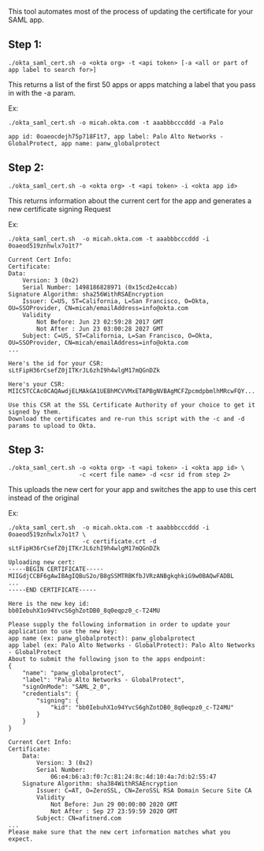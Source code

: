 This tool automates most of the process of updating the certificate for your SAML app.
  
## Step 1:

`./okta_saml_cert.sh -o <okta org> -t <api token> [-a <all or part of app label to search for>]`
  
This returns a list of the first 50 apps or apps matching a label that you pass in with the -a param.
  
Ex:
```
./okta_saml_cert.sh -o micah.okta.com -t aaabbbcccddd -a Palo

app id: 0oaeocdejh75p718F1t7, app label: Palo Alto Networks - GlobalProtect, app name: panw_globalprotect
```
  
## Step 2:

`./okta_saml_cert.sh -o <okta org> -t <api token> -i <okta app id>`
  
This returns information about the current cert for the app and generates a new certificate signing Request
  
Ex:
```
./okta_saml_cert.sh  -o micah.okta.com -t aaabbbcccddd -i 0oaeod519znhwlx7o1t7"

Current Cert Info:
Certificate:
Data:
    Version: 3 (0x2)
    Serial Number: 1498186828971 (0x15cd2e4ccab)
Signature Algorithm: sha256WithRSAEncryption
    Issuer: C=US, ST=California, L=San Francisco, O=Okta, OU=SSOProvider, CN=micah/emailAddress=info@okta.com
    Validity
        Not Before: Jun 23 02:59:28 2017 GMT
        Not After : Jun 23 03:00:28 2027 GMT
    Subject: C=US, ST=California, L=San Francisco, O=Okta, OU=SSOProvider, CN=micah/emailAddress=info@okta.com
...

Here's the id for your CSR:
sLtFipH36rCsefZ0jITKrJL6zhI9h4wlgM17mQGnDZk

Here's your CSR:
MIIC5TCCAc0CAQAwdjELMAkGA1UEBhMCVVMxETAPBgNVBAgMCFZpcmdpbmlhMRcwFQY...

Use this CSR at the SSL Certificate Authority of your choice to get it signed by them.
Download the certificates and re-run this script with the -c and -d params to upload to Okta.
```

## Step 3:

```
./okta_saml_cert.sh -o <okta org> -t <api token> -i <okta app id> \
                    -c <cert file name> -d <csr id from step 2>
```
  
This uploads the new cert for your app and switches the app to use this cert instead of the original

Ex:
```
./okta_saml_cert.sh  -o micah.okta.com -t aaabbbcccddd -i 0oaeod519znhwlx7o1t7 \
                     -c certificate.crt -d sLtFipH36rCsefZ0jITKrJL6zhI9h4wlgM17mQGnDZk

Uploading new cert:
-----BEGIN CERTIFICATE-----
MIIGdjCCBF6gAwIBAgIQBuS2o/B8gSSMTRBKfbJVRzANBgkqhkiG9w0BAQwFADBL
...
-----END CERTIFICATE-----

Here is the new key id:
bb0IebuhX1o94YvcS6ghZotDB0_8q0eqpz0_c-T24MU

Please supply the following information in order to update your application to use the new key:
app name (ex: panw_globalprotect): panw_globalprotect
app label (ex: Palo Alto Networks - GlobalProtect): Palo Alto Networks - GlobalProtect
About to submit the following json to the apps endpoint:
{
    "name": "panw_globalprotect",
    "label": "Palo Alto Networks - GlobalProtect",
    "signOnMode": "SAML_2_0",
    "credentials": {
        "signing": {
            "kid": "bb0IebuhX1o94YvcS6ghZotDB0_8q0eqpz0_c-T24MU"
        }
    }
}

Current Cert Info:
Certificate:
    Data:
        Version: 3 (0x2)
        Serial Number:
            06:e4:b6:a3:f0:7c:81:24:8c:4d:10:4a:7d:b2:55:47
    Signature Algorithm: sha384WithRSAEncryption
        Issuer: C=AT, O=ZeroSSL, CN=ZeroSSL RSA Domain Secure Site CA
        Validity
            Not Before: Jun 29 00:00:00 2020 GMT
            Not After : Sep 27 23:59:59 2020 GMT
        Subject: CN=afitnerd.com
...
Please make sure that the new cert information matches what you expect.